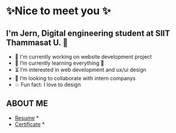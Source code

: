 #  ✨Nice to meet you ✨

## I'm Jern, Digital engineering student at SIIT Thammasat U. 👋

* 🎉 I'm currently working on website development  project
* 🌱 I’m currently learning everything 🤣
* ⏳ I’m interested in web development and ux/ui design
* 👀 I’m looking to collaborate with intern companys
* 💥 Fun fact: I love to design 

## ABOUT ME
* [Resume](https://drive.google.com/file/d/10mIKFOAATUDiBUOBq65igGDNZwsyRdyM/view) *
* [Certificate](https://drive.google.com/drive/folders/1imYcK3777P9R6aYOUNU9D5dQKAmOpXv0?usp=sharing) *

